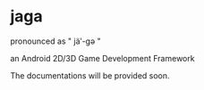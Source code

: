 # jaga
pronounced as " jäʹ-gə "

an Android 2D/3D Game Development Framework




The documentations will be provided soon.
